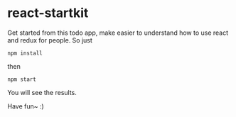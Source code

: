 # react-startkit
Get started from this todo app, make easier to understand how to use react and redux for people. 
So just
```
npm install
```
then
```
npm start
```
You will see the results.

Have fun~ :)
